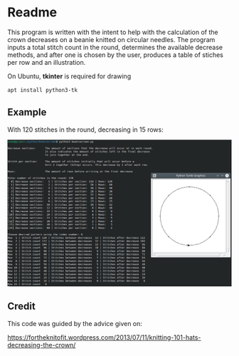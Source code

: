 # Readme

This program is written with the intent to help with the calculation of the crown decreases on a beanie knitted on circular needles. The program inputs a total stitch count in the round, determines the available decrease methods, and after one is chosen by the user, produces a table of stiches per row and an illustration.

On Ubuntu, **tkinter** is required for drawing


```bash 
apt install python3-tk
```



## Example

With 120 stitches in the round, decreasing in 15 rows:

![beanie](assets/beanie.png)



## Credit

This code was guided by the advice given on:

https://fortheknitofit.wordpress.com/2013/07/11/knitting-101-hats-decreasing-the-crown/